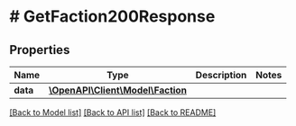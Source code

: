 # # GetFaction200Response

## Properties

Name | Type | Description | Notes
------------ | ------------- | ------------- | -------------
**data** | [**\OpenAPI\Client\Model\Faction**](Faction.md) |  |

[[Back to Model list]](../../README.md#models) [[Back to API list]](../../README.md#endpoints) [[Back to README]](../../README.md)
